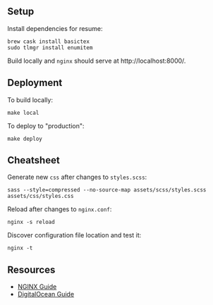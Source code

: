 ## Setup

Install dependencies for resume:
```
brew cask install basictex
sudo tlmgr install enumitem
```

Build locally and `nginx` should serve at http://localhost:8000/.

## Deployment
To build locally:
```
make local
```
To deploy to "production":
```
make deploy
```

## Cheatsheet
Generate new `css` after changes to `styles.scss`:
```
sass --style=compressed --no-source-map assets/scss/styles.scss assets/css/styles.css
```
Reload after changes to `nginx.conf`:
```
nginx -s reload
```
Discover configuration file location and test it:
```
nginx -t
```

## Resources
- [NGINX Guide](http://nginx.org/en/docs/beginners_guide.html)
- [DigitalOcean Guide](https://www.digitalocean.com/community/tutorials/how-to-install-nginx-on-ubuntu-18-04)
